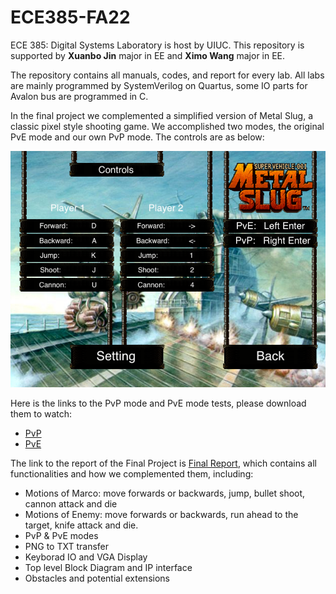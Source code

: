 # ECE385-FA22

ECE 385: Digital Systems Laboratory is host by UIUC. This repository is supported by **Xuanbo Jin** major in EE and **Ximo Wang** major in EE. 

The repository contains all manuals, codes, and report for every lab. All labs are mainly programmed by SystemVerilog on Quartus, some IO parts for Avalon bus are programmed in C.

In the final project we complemented a simplified version of Metal Slug, a classic pixel style shooting game. We accomplished two modes, the original PvE mode and our own PvP mode. The controls are as below:

![bg_controls](FinalProject/images/bg_controls.png)

Here is the links to the PvP mode and PvE mode tests, please download them to watch:

- [PvP](FinalProject/PvP_testvideo.mp4)
- [PvE](FinalProject/PvE_testvideo.mp4) 

The link to the report of the Final Project is [Final Report](FinalProject/Final_Project.pdf), which contains all functionalities and how we complemented them, including:

- Motions of Marco: move forwards or backwards, jump, bullet shoot, cannon attack and die
- Motions of Enemy: move forwards or backwards, run ahead to the target, knife attack and die.
- PvP & PvE modes
- PNG to TXT transfer
- Keyborad IO and VGA Display
- Top level Block Diagram and IP interface
- Obstacles and potential extensions

